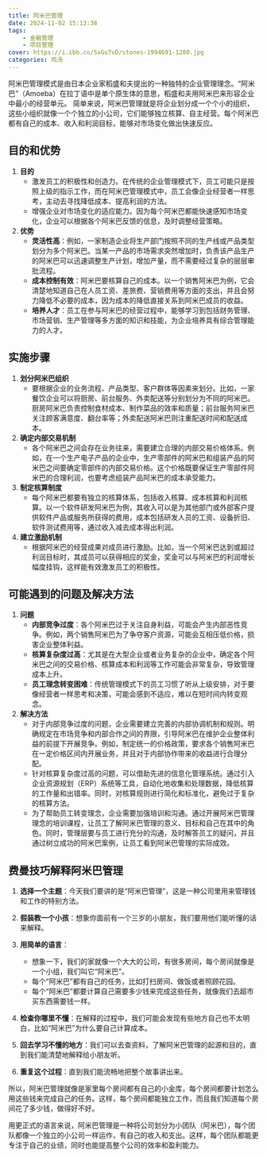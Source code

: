 ```yaml
---
title: 阿米巴管理
date: 2024-11-02 15:13:38
tags: 
    - 金融管理
    - 项目管理
cover: https://i.ibb.co/SxGsTvD/stones-1994691-1280.jpg
categories: 鸡汤
---
```


阿米巴管理模式是由日本企业家稻盛和夫提出的一种独特的企业管理理念。“阿米巴”（Amoeba）在拉丁语中是单个原生体的意思，稻盛和夫用阿米巴来形容企业中最小的经营单元。
简单来说，阿米巴管理就是将企业划分成一个个小的组织，这些小组织就像一个个独立的小公司，它们能够独立核算、自主经营。每个阿米巴都有自己的成本、收入和利润目标，能够对市场变化做出快速反应。


## 目的和优势

1. **目的**
   - 激发员工的积极性和创造力。在传统的企业管理模式下，员工可能只是按照上级的指示工作，而在阿米巴管理模式中，员工会像企业经营者一样思考，主动去寻找降低成本、提高利润的方法。
   - 增强企业对市场变化的适应能力。因为每个阿米巴都能快速感知市场变化，企业可以根据各个阿米巴反馈的信息，及时调整经营策略。
2. **优势**
   - **灵活性高**：例如，一家制造企业将生产部门按照不同的生产线或产品类型划分为多个阿米巴。当某一产品的市场需求突然增加时，负责该产品生产的阿米巴可以迅速调整生产计划，增加产量，而不需要经过复杂的层层审批流程。
   - **成本控制有效**：阿米巴要核算自己的成本。以一个销售阿米巴为例，它会清楚地知道自己在人员工资、差旅费、营销费用等方面的支出，并且会努力降低不必要的成本，因为成本的降低直接关系到阿米巴成员的收益。
   - **培养人才**：员工在参与阿米巴的经营过程中，能够学习到包括财务管理、市场营销、生产管理等多方面的知识和技能，为企业培养具有综合管理能力的人才。

## 实施步骤

1. **划分阿米巴组织**
   - 要根据企业的业务流程、产品类型、客户群体等因素来划分。比如，一家餐饮企业可以将厨房、前台服务、外卖配送等分别划分为不同的阿米巴。厨房阿米巴负责控制食材成本、制作菜品的效率和质量；前台服务阿米巴关注顾客满意度、翻台率等；外卖配送阿米巴则注重配送时间和配送成本。
2. **确定内部交易机制**
   - 各个阿米巴之间会存在业务往来，需要建立合理的内部交易价格体系。例如，在一个生产电子产品的企业中，生产零部件的阿米巴和组装产品的阿米巴之间要确定零部件的内部交易价格。这个价格既要保证生产零部件阿米巴的合理利润，也要考虑组装产品阿米巴的成本承受能力。
3. **制定核算制度**
   - 每个阿米巴都要有独立的核算体系，包括收入核算、成本核算和利润核算。以一个软件研发阿米巴为例，其收入可以是为其他部门或外部客户提供软件产品或服务所获得的费用，成本包括研发人员的工资、设备折旧、软件测试费用等，通过收入减去成本得出利润。
4. **建立激励机制**
   - 根据阿米巴的经营成果对成员进行激励。比如，当一个阿米巴达到或超过利润目标时，其成员可以获得相应的奖金，奖金可以与阿米巴的利润增长幅度挂钩，这样能有效激发员工的积极性。

## 可能遇到的问题及解决方法

1. **问题**
   - **内部竞争过度**：各个阿米巴过于关注自身利益，可能会产生内部恶性竞争。例如，两个销售阿米巴为了争夺客户资源，可能会互相压低价格，损害企业整体利益。
   - **核算复杂度过高**：尤其是在大型企业或者业务复杂的企业中，确定各个阿米巴之间的交易价格、核算成本和利润等工作可能会非常复杂，导致管理成本上升。
   - **员工理念转变困难**：传统管理模式下的员工习惯了听从上级安排，对于要像经营者一样思考和决策，可能会感到不适应，难以在短时间内转变观念。
2. **解决方法**
   - 对于内部竞争过度的问题，企业需要建立完善的内部协调机制和规则。明确规定在市场竞争和内部合作之间的界限，引导阿米巴在维护企业整体利益的前提下开展竞争。例如，制定统一的价格政策，要求各个销售阿米巴在一定价格区间内开展业务，并且对于内部协作带来的收益进行合理分配。
   - 针对核算复杂度过高的问题，可以借助先进的信息化管理系统。通过引入企业资源规划（ERP）系统等工具，自动化地收集和处理数据，降低核算的工作量和出错率。同时，对核算规则进行简化和标准化，避免过于复杂的核算方法。
   - 为了帮助员工转变理念，企业需要加强培训和沟通。通过开展阿米巴管理理念的培训课程，让员工了解阿米巴管理的意义、目标和自己在其中的角色。同时，管理层要与员工进行充分的沟通，及时解答员工的疑问，并且通过树立成功的阿米巴案例，让员工看到阿米巴管理的实际成效。

## 费曼技巧解释阿米巴管理


1. **选择一个主题**：今天我们要讲的是“阿米巴管理”，这是一种公司里用来管理钱和工作的特别方法。

2. **假装教一个小孩**：想象你面前有一个三岁的小朋友，我们要用他们能听懂的话来解释。

3. **用简单的语言**：
   - 想象一下，我们的家就像一个大大的公司，有很多房间，每个房间就像是一个小组，我们叫它“阿米巴”。
   - 每个“阿米巴”都有自己的任务，比如打扫房间、做饭或者照顾花园。
   - 每个“阿米巴”都要计算自己需要多少钱来完成这些任务，就像我们去超市买东西需要钱一样。

4. **检查你哪里不懂**：在解释的过程中，我们可能会发现有些地方自己也不太明白，比如“阿米巴”为什么要自己计算成本。

5. **回去学习不懂的地方**：我们可以去查资料，了解阿米巴管理的起源和目的，直到我们能清楚地解释给小朋友听。

6. **重复这个过程**：直到我们能流畅地把整个故事讲出来。

所以，阿米巴管理就像是家里每个房间都有自己的小金库，每个房间都要计划怎么用这些钱来完成自己的任务。这样，每个房间都能独立工作，而且我们知道每个房间花了多少钱，做得好不好。

用更正式的语言来说，阿米巴管理是一种将公司划分为小团队（阿米巴），每个团队都像一个独立的小公司一样运作，有自己的收入和支出。这样，每个团队都能更专注于自己的业绩，同时也能提高整个公司的效率和盈利能力。
